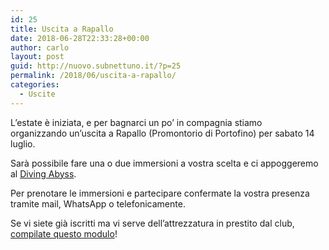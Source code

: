 ```yaml
---
id: 25
title: Uscita a Rapallo
date: 2018-06-28T22:33:28+00:00
author: carlo
layout: post
guid: http://nuovo.subnettuno.it/?p=25
permalink: /2018/06/uscita-a-rapallo/
categories:
  - Uscite
---
```

L&#8217;estate è iniziata, e per bagnarci un po&#8217; in compagnia stiamo organizzando un’uscita a Rapallo (Promontorio di Portofino) per sabato 14 luglio.

Sarà possibile fare una o due immersioni a vostra scelta e ci appoggeremo al [Diving Abyss](https://www.facebook.com/abyssdivingservice/).

Per prenotare le immersioni e partecipare confermate la vostra presenza tramite mail, WhatsApp o telefonicamente.

Se vi siete già iscritti ma vi serve dell&#8217;attrezzatura in prestito dal club, [compilate questo modulo](https://goo.gl/forms/xjUpzXH5nKSGYenF3)!